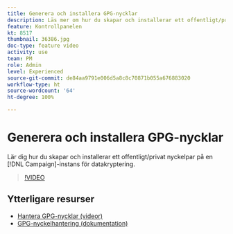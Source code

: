 ```yaml
---
title: Generera och installera GPG-nycklar
description: Läs mer om hur du skapar och installerar ett offentligt/privat nyckelpar på en angiven instans i Campaign för att kryptera utgående data.
feature: Kontrollpanelen
kt: 8517
thumbnail: 36386.jpg
doc-type: feature video
activity: use
team: PM
role: Admin
level: Experienced
source-git-commit: de84aa9791e006d5a8c8c70871b055a676883020
workflow-type: ht
source-wordcount: '64'
ht-degree: 100%

---
```


# Generera och installera GPG-nycklar

Lär dig hur du skapar och installerar ett offentligt/privat nyckelpar på en [!DNL Campaign]-instans för datakryptering.

>[!VIDEO](https://video.tv.adobe.com/v/36386?quality=12)

## Ytterligare resurser

* [Hantera GPG-nycklar (videor)](./gpg-key-management-overview.md)
* [GPG-nyckelhantering (dokumentation)](https://experienceleague.adobe.com/docs/control-panel/using/instances-settings/gpg-keys-management.html?lang=sv)
